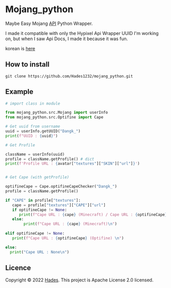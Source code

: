 # Mojang_python
Maybe Easy Mojang [API](https://mojang-api-docs.netlify.app/index.html) Python Wrapper.</br>

I made it compatible with only the Hypixel Api Wrapper UUID I'm working on, but when I saw Api Docs, I made it because it was fun.

korean is [here](https://github.com/Hades1232/mojang_python/blob/master/README.ko.md)

## How to install

```
git clone https://github.com/Hades1232/mojang_python.git 
```


## Example

```py
# import class in module

from mojang_python.src.Mojang import userInfo
from mojang_python.src.Optifine import Cape

# Get uuid from username
uuid = userInfo.getUUID("Dangk_")
print(f"UUID : {uuid}")

# Get Profile

className = userInfo(uuid)
profile = className.getProfile() # dict
print(f'Profile URL : {avatar["textures"]["SKIN"]["url"]}')


# Get Cape (with getProfile)

optifineCape = Cape.optifineCapeChecker("Dangk_")
profile = className.getProfile()

if "CAPE" in profile["textures"]:
   cape = profile["textures"]["CAPE"]["url"]
   if optifineCape != None:
      print(f"Cape URL : {cape} (Minecraft) / Cape URL : {optifineCape} (Optifine)\n")
   else:
        print(f"Cape URL : {cape} (Minecraft)\n")
    
elif optifineCape != None:
   print(f"Cape URL : {optifineCape} (Optifine) \n")

else:
  print("Cape URL : None\n")

```



    
## Licence

Copyright © 2022 [Hades](https://github.com/Hades1232).
This project is Apache License 2.0 licensed.




